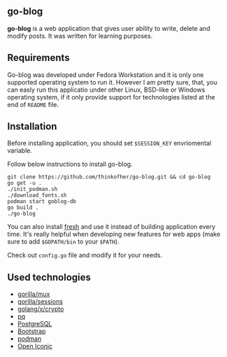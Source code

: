 go-blog
-------

**go-blog** is a web application that gives user ability to write, delete and modify posts. It was written for learning purposes.

Requirements
------------

Go-blog was developed under Fedora Workstation and it is only one supported operating system to run it. However I am pretty sure, that, you can easly run this applicatio under other Linux, BSD-like or Windows operating system, if it only provide support for technologies listed at the end of `README` file.

Installation
------------

Before installing application, you should set `$SESSION_KEY` envriomental variable.

Follow below instructions to install go-blog.

    git clone https://github.com/thinkofher/go-blog.git && cd go-blog
    go get -u .
    ./init_podman.sh
    ./download_fonts.sh
    podman start goblog-db
    go build .
    ./go-blog

You can also install [fresh](https://github.com/gravityblast/fresh) and use it instead of building application every time. It's really helpful when developing new features for web apps (make sure to add `$GOPATH/bin` to your `$PATH`).

Check out `config.go` file and modify it for your needs.

Used technologies
-----------------

- [gorilla/mux](https://github.com/gorilla/mux)
- [gorilla/sessions](https://github.com/gorilla/sessions/)
- [golang/x/crypto](https://golang.org/pkg/crypto/)
- [pq](https://github.com/lib/pq)
- [PostgreSQL](https://www.postgresql.org/)
- [Bootstrap](https://getbootstrap.com/)
- [podman](https://podman.io/)
- [Open Iconic](https://useiconic.com/open/)
